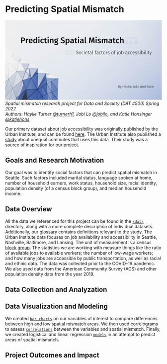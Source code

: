 # Predicting Spatial Mismatch
![spatial mismatch cover image](/spatial_mismatch_banner.png)
_Spatial mismatch research project for Data and Society (DAT 4500) Spring 2022_  
_Authors: Haylie Turner [@turnerh1](https://github.com/turnerh1), Jobi Lo [@jobilo](https://github.com/jobilo), and Katie Honsinger [@katiehons](https://github.com/katiehons)_

Our primary dataset about job accessibility was originally published by the Urban Institute, and can be found [here](https://datacatalog.urban.org/dataset/unequal-commute-data).
The Urban Institute also published a [study](https://www.urban.org/features/unequal-commute) about unequal commutes that uses this data. Their study was a source of inspiration for our project.

## Goals and Research Motivation
Our goal was to identify social factors that can predict spatial mismatch in Seattle. Such factors included marital status, language spoken at home, number of household earners, work status, household size, racial identity, population density (of a census block group), and median household income.

## Data Overview
All the data we referenced for this project can be found in the [`/data`](/data) directory, along with a more complete description of individual datasets. Additionally, our [glossary](https://github.com/turnerh1/unequal-commute/wiki/Glossary) contains definitions relevant to the study.
The Urban Institute data focuses on job availability and accessibility in Seattle, Nashville, Baltimore, and Lansing. The unit of measurement
is a census [block group](https://www.census.gov/programs-surveys/geography/about/glossary.html#par_textimage_4). The statistics
we are working with measure things like the ratio of available jobs to available workers; the number of low-wage workers;
and how many jobs are accessible by public transportation, as well as racial and ethnic data.
The data was collected prior to the COVID-19 pandemic.  
We also used data from the American Community Survey (ACS) and other population density data from the year 2019.


## Data Collection and Analyzation

## Data Visualization and Modeling
We created [`bar_charts`](/bar_charts) on our variables of interest to compare differences between high and low spatial mismatch areas. We then used correlograms to assess [`correlations`](/correlations) between the variables and spatial mismatch. Finally, we created
logistical and linear regression [`models`](/models) in an attempt to predict areas of spatial mismatch.
## Project Outcomes and Impact
